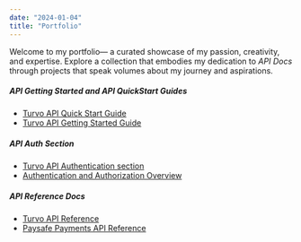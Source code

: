 ```yaml
---
date: "2024-01-04"
title: "Portfolio"
---
```


Welcome to my portfolio— a curated showcase of my passion, creativity, and expertise. Explore a collection that embodies my dedication to *API Docs* through projects that speak volumes about my journey and aspirations.

##### API Getting Started and API QuickStart Guides
* <a href="https://help.turvo.com/hc/en-us/articles/15698664295699" target="_blank">Turvo API Quick Start Guide</a>
* <a href="https://help.turvo.com/hc/en-us/articles/19094820990611-API-Getting-Started-Guide" target="_blank">Turvo API Getting Started Guide</a>

##### API Auth Section
* <a href="https://app.turvo.com/lobby/documentation#tag/Authentication" target="_blank">Turvo API Authentication section</a>
* <a href="https://kb.demandbase.com/hc/en-us/articles/7273739712795-Authentication-and-Authorization-Overview" target="_blank">Authentication and Authorization Overview</a>

##### API Reference Docs
* <a href="https://app.turvo.com/lobby/documentation" target="_blank">Turvo API Reference</a>
* <a href="https://developer.paysafe.com/en/payments-api/#/operations/look-up-payment-methods" target="_blank">Paysafe Payments API Reference</a>

